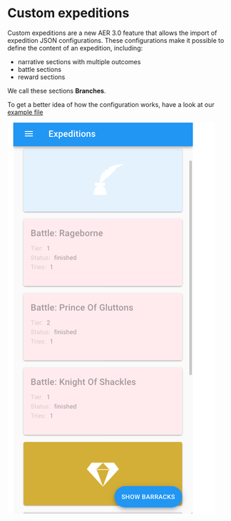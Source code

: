 # Custom expeditions

Custom expeditions are a new AER 3.0 feature that allows the import of expedition JSON configurations. These configurations make it possible to define the content of an expedition, including:

* narrative sections with multiple outcomes
* battle sections
* reward sections

We call these sections **Branches**.

To get a better idea of how the configuration works, have a look at our
[example file](./Example)

![Preview](./expeditions-preview.png)
